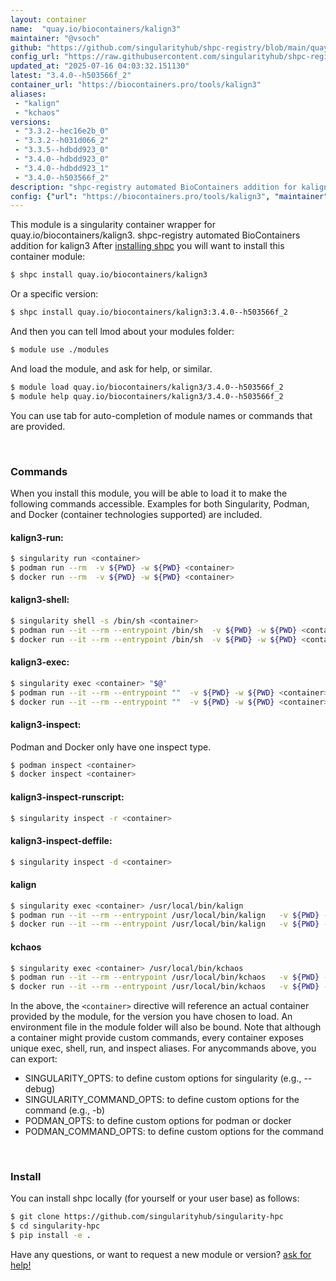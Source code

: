 ```yaml
---
layout: container
name:  "quay.io/biocontainers/kalign3"
maintainer: "@vsoch"
github: "https://github.com/singularityhub/shpc-registry/blob/main/quay.io/biocontainers/kalign3/container.yaml"
config_url: "https://raw.githubusercontent.com/singularityhub/shpc-registry/main/quay.io/biocontainers/kalign3/container.yaml"
updated_at: "2025-07-16 04:03:32.151130"
latest: "3.4.0--h503566f_2"
container_url: "https://biocontainers.pro/tools/kalign3"
aliases:
 - "kalign"
 - "kchaos"
versions:
 - "3.3.2--hec16e2b_0"
 - "3.3.2--h031d066_2"
 - "3.3.5--hdbdd923_0"
 - "3.4.0--hdbdd923_0"
 - "3.4.0--hdbdd923_1"
 - "3.4.0--h503566f_2"
description: "shpc-registry automated BioContainers addition for kalign3"
config: {"url": "https://biocontainers.pro/tools/kalign3", "maintainer": "@vsoch", "description": "shpc-registry automated BioContainers addition for kalign3", "latest": {"3.4.0--h503566f_2": "sha256:c4caa925e1fc037c10cd499c8335aac192a357c9bec52851547f29cdbd492866"}, "tags": {"3.3.2--hec16e2b_0": "sha256:23b624001b98d1c7374b7c77303b3dadef92a46e5a986a3c5f94ec525992fb25", "3.3.2--h031d066_2": "sha256:51693074f7dca989620607ae3578854830880e2971fa34feba8537b71d471b08", "3.3.5--hdbdd923_0": "sha256:735e4bb1f5310f2a314979951ad9f8ffec7f5bb764f8b5b50160940310f6a325", "3.4.0--hdbdd923_0": "sha256:7ec9af4743a4c59b8a61b2c3e006c51ea94d3ed6cdf4183ad3816bb7f9a771ed", "3.4.0--hdbdd923_1": "sha256:50cd2b4e6b4c305db5f14ddd05ffe8ccb62065856c52ea78357d96cdbb992df8", "3.4.0--h503566f_2": "sha256:c4caa925e1fc037c10cd499c8335aac192a357c9bec52851547f29cdbd492866"}, "docker": "quay.io/biocontainers/kalign3", "aliases": {"kalign": "/usr/local/bin/kalign", "kchaos": "/usr/local/bin/kchaos"}}
---
```


This module is a singularity container wrapper for quay.io/biocontainers/kalign3.
shpc-registry automated BioContainers addition for kalign3
After [installing shpc](#install) you will want to install this container module:


```bash
$ shpc install quay.io/biocontainers/kalign3
```

Or a specific version:

```bash
$ shpc install quay.io/biocontainers/kalign3:3.4.0--h503566f_2
```

And then you can tell lmod about your modules folder:

```bash
$ module use ./modules
```

And load the module, and ask for help, or similar.

```bash
$ module load quay.io/biocontainers/kalign3/3.4.0--h503566f_2
$ module help quay.io/biocontainers/kalign3/3.4.0--h503566f_2
```

You can use tab for auto-completion of module names or commands that are provided.

<br>

### Commands

When you install this module, you will be able to load it to make the following commands accessible.
Examples for both Singularity, Podman, and Docker (container technologies supported) are included.

#### kalign3-run:

```bash
$ singularity run <container>
$ podman run --rm  -v ${PWD} -w ${PWD} <container>
$ docker run --rm  -v ${PWD} -w ${PWD} <container>
```

#### kalign3-shell:

```bash
$ singularity shell -s /bin/sh <container>
$ podman run --it --rm --entrypoint /bin/sh  -v ${PWD} -w ${PWD} <container>
$ docker run --it --rm --entrypoint /bin/sh  -v ${PWD} -w ${PWD} <container>
```

#### kalign3-exec:

```bash
$ singularity exec <container> "$@"
$ podman run --it --rm --entrypoint ""  -v ${PWD} -w ${PWD} <container> "$@"
$ docker run --it --rm --entrypoint ""  -v ${PWD} -w ${PWD} <container> "$@"
```

#### kalign3-inspect:

Podman and Docker only have one inspect type.

```bash
$ podman inspect <container>
$ docker inspect <container>
```

#### kalign3-inspect-runscript:

```bash
$ singularity inspect -r <container>
```

#### kalign3-inspect-deffile:

```bash
$ singularity inspect -d <container>
```


#### kalign

```bash
$ singularity exec <container> /usr/local/bin/kalign
$ podman run --it --rm --entrypoint /usr/local/bin/kalign   -v ${PWD} -w ${PWD} <container> -c " $@"
$ docker run --it --rm --entrypoint /usr/local/bin/kalign   -v ${PWD} -w ${PWD} <container> -c " $@"
```


#### kchaos

```bash
$ singularity exec <container> /usr/local/bin/kchaos
$ podman run --it --rm --entrypoint /usr/local/bin/kchaos   -v ${PWD} -w ${PWD} <container> -c " $@"
$ docker run --it --rm --entrypoint /usr/local/bin/kchaos   -v ${PWD} -w ${PWD} <container> -c " $@"
```



In the above, the `<container>` directive will reference an actual container provided
by the module, for the version you have chosen to load. An environment file in the
module folder will also be bound. Note that although a container
might provide custom commands, every container exposes unique exec, shell, run, and
inspect aliases. For anycommands above, you can export:

 - SINGULARITY_OPTS: to define custom options for singularity (e.g., --debug)
 - SINGULARITY_COMMAND_OPTS: to define custom options for the command (e.g., -b)
 - PODMAN_OPTS: to define custom options for podman or docker
 - PODMAN_COMMAND_OPTS: to define custom options for the command

<br>

### Install

You can install shpc locally (for yourself or your user base) as follows:

```bash
$ git clone https://github.com/singularityhub/singularity-hpc
$ cd singularity-hpc
$ pip install -e .
```

Have any questions, or want to request a new module or version? [ask for help!](https://github.com/singularityhub/singularity-hpc/issues)
